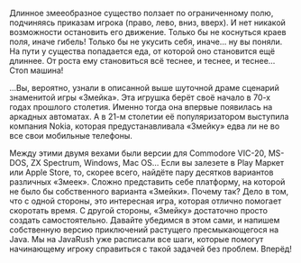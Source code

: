 Длинное змееобразное существо ползает по ограниченному полю, подчиняясь приказам игрока (право, лево, вниз, вверх). И
нет никакой возможности остановить его движение. Только бы не коснуться краев поля, иначе гибель! Только бы не укусить
себя, иначе… ну вы поняли. На пути у существа попадается еда, от которой оно становится ещё длиннее. От роста ему
становиться всё теснее, и теснее, и теснее… Стоп машина!

…Вы, вероятно, узнали в описанной выше шуточной драме сценарий знаменитой игры «Змейка». Эта игрушка берёт своё начало в
70-х годах прошлого столетия. Именно тогда она впервые появилась на аркадных автоматах. А в 21-м столетии её
популяризатором выступила компания Nokia, которая предустанавливала «Змейку» едва ли не во все свои мобильные телефоны.

Между этими двумя вехами были версии для Commodore VIC-20, MS-DOS, ZX Spectrum, Windows, Mac OS… Если вы залезете в Play
Маркет или Apple Store, то, скорее всего, найдёте пару десятков вариантов различных «Змеек». Сложно представить себе
платформу, на которой не было бы собственного варианта «Змейки». Почему так? Дело в том, что с одной стороны, это
интересная игра, которая отлично помогает скоротать время. С другой стороны, «Змейку» достаточно просто создать
самостоятельно. Давайте убедимся в этом сами, и напишем собственную версию приключений растущего пресмыкающегося на
Java. Мы на JavaRush уже расписали все шаги, которые помогут начинающему игроку справиться с такой задачей без проблем.
Вперёд!